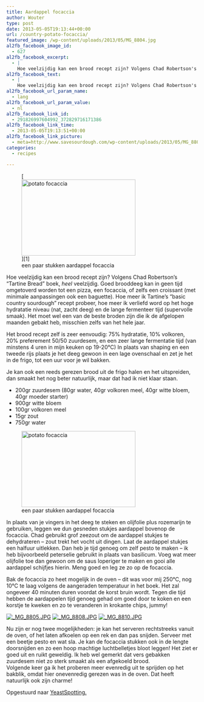 ```yaml
---
title: Aardappel focaccia
author: Wouter
type: post
date: 2013-05-05T19:13:44+00:00
url: /country-potato-focaccia/
featured_image: /wp-content/uploads/2013/05/MG_8804.jpg
al2fb_facebook_image_id:
  - 627
al2fb_facebook_excerpt:
  - |
    Hoe veelzijdig kan een brood recept zijn? Volgens Chad Robertson's "Tartine Bread" boek, <em>heel</em> veelzijdig. Goed brooddeeg kan in geen tijd omgetoverd worden tot een pizza, een focaccia, of zelfs een croissant (met minimale aanpassingen ook een baguette). Hoe meer ik Tartine's "basic country sourdough" recept probeer, hoe meer ik verliefd word op het hoge hydratatie niveau (nat, zacht deeg) en de lange fermenteer tijd (supervolle smaak). Het moet wel een van de beste broden zijn die ik de afgelopen maanden gebakt heb, misschien zelfs van het hele jaar.
al2fb_facebook_text:
  - |
    Hoe veelzijdig kan een brood recept zijn? Volgens Chad Robertson's "Tartine Bread" boek, <em>heel</em> veelzijdig. Goed brooddeeg kan in geen tijd omgetoverd worden tot een pizza, een focaccia, of zelfs een croissant (met minimale aanpassingen ook een baguette). Hoe meer ik Tartine's "basic country sourdough" recept probeer, hoe meer ik verliefd word op het hoge hydratatie niveau (nat, zacht deeg) en de lange fermenteer tijd (supervolle smaak). Het moet wel een van de beste broden zijn die ik de afgelopen maanden gebakt heb, misschien zelfs van het hele jaar.
al2fb_facebook_url_param_name:
  - lang
al2fb_facebook_url_param_value:
  - nl
al2fb_facebook_link_id:
  - 291826997604992_372829716171386
al2fb_facebook_link_time:
  - 2013-05-05T19:13:51+00:00
al2fb_facebook_link_picture:
  - meta=http://www.savesourdough.com/wp-content/uploads/2013/05/MG_8804-300x200.jpg
categories:
  - recipes

---
```

<figure id="attachment_627" style="width: 300px" class="wp-caption aligncenter">[<img class="size-medium wp-image-627" title="potato focaccia" alt="potato focaccia" src="https://redzuurdesem.be/wp-content/uploads/2013/05/MG_8804-300x200.jpg" width="300" height="200" srcset="https://redzuurdesem.be/wp-content/uploads/2013/05/MG_8804-300x200.jpg 300w, https://redzuurdesem.be/wp-content/uploads/2013/05/MG_8804-700x466.jpg 700w, https://redzuurdesem.be/wp-content/uploads/2013/05/MG_8804.jpg 1024w" sizes="(max-width: 300px) 100vw, 300px" />][1]<figcaption class="wp-caption-text">een paar stukken aardappel focaccia</figcaption></figure> 

Hoe veelzijdig kan een brood recept zijn? Volgens Chad Robertson&#8217;s &#8220;Tartine Bread&#8221; boek, _heel_ veelzijdig. Goed brooddeeg kan in geen tijd omgetoverd worden tot een pizza, een focaccia, of zelfs een croissant (met minimale aanpassingen ook een baguette). Hoe meer ik Tartine&#8217;s &#8220;basic country sourdough&#8221; recept probeer, hoe meer ik verliefd word op het hoge hydratatie niveau (nat, zacht deeg) en de lange fermenteer tijd (supervolle smaak). Het moet wel een van de beste broden zijn die ik de afgelopen maanden gebakt heb, misschien zelfs van het hele jaar.

Het brood recept zelf is zeer eenvoudig: 75% hydratatie, 10% volkoren, 20% preferement 50/50 zuurdesem, en een zeer lange fermentatie tijd (van minstens 4 uren in mijn keuken op 19-20°C) In plaats van shaping en een tweede rijs plaats je het deeg gewoon in een lage ovenschaal en zet je het in de frigo, tot een uur voor je wil bakken.
  
Je kan ook een reeds gerezen brood uit de frigo halen en het uitspreiden, dan smaakt het nog beter natuurlijk, maar dat had ik niet klaar staan.

  * <span style="line-height: 15px;">200gr zuurdesem (80gr water, 40gr volkoren meel, 40gr witte bloem, 40gr moeder starter)</span>
  * 900gr witte bloem
  * 100gr volkoren meel
  * 15gr zout
  * 750gr water

<figure id="attachment_627" style="width: 300px" class="wp-caption aligncenter"><a href="https://redzuurdesem.be/wp-content/uploads/2013/05/MG_8804.jpg"><img class="size-medium wp-image-627" title="potato focaccia" alt="potato focaccia" src="https://redzuurdesem.be/wp-content/uploads/2013/05/MG_8804-300x200.jpg" width="300" height="200" srcset="https://redzuurdesem.be/wp-content/uploads/2013/05/MG_8804-300x200.jpg 300w, https://redzuurdesem.be/wp-content/uploads/2013/05/MG_8804-700x466.jpg 700w, https://redzuurdesem.be/wp-content/uploads/2013/05/MG_8804.jpg 1024w" sizes="(max-width: 300px) 100vw, 300px" /></a><figcaption class="wp-caption-text">een paar stukken aardappel focaccia</figcaption></figure>

<div style="clear: both;">
  In plaats van je vingers in het deeg te steken en olijfolie plus rozemarijn te gebruiken, leggen we dun gesneden stukjes aardappel bovenop de focaccia. Chad gebruikt grof zeezout om de aardappel stukjes te dehydrateren &#8211; zout trekt het vocht uit dingen. Laat de aardappel stukjes een halfuur uitlekken. Dan heb je tijd genoeg om zelf pesto te maken &#8211; ik heb bijvoorbeeld peterselie gebruikt in plaats van basilicum. Voeg wat meer olijfolie toe dan gewoon om de saus loperiger te maken en gooi alle aardappel schijfjes hierin. Meng goed en leg ze zo op de focaccia.</p> 
  
  <p>
    Bak de focaccia zo heet mogelijk in de oven &#8211; dit was voor mij 250°C, nog 10°C te laag volgens de aangeraden temperatuur in het boek. Het zal ongeveer 40 minuten duren voordat de korst bruin wordt. Tegen die tijd hebben de aardappelen tijd genoeg gehad om goed door te koken en een korstje te kweken en zo te veranderen in krokante chips, jummy!
  </p>
</div>


<p><a href="http://lh4.ggpht.com/-LNPH8g7UVQE/UYanw0AG0OI/AAAAAAAAG1k/hIoQ37ncgw8/s1024/_MG_8805.JPG" link="https://picasaweb.google.com/108809100421188137955/Savesourdough#5874567220986040546" title="" ><img src="http://lh4.ggpht.com/-LNPH8g7UVQE/UYanw0AG0OI/AAAAAAAAG1k/hIoQ37ncgw8/w400-o/_MG_8805.JPG" alt="_MG_8805.JPG" title="" class="alignleft pe2-photo"  /></a> <a href="http://lh5.ggpht.com/-RHXYm8AyJpg/UYanySXpMZI/AAAAAAAAG1s/JqteWrLphB4/s1024/_MG_8808.JPG" link="https://picasaweb.google.com/108809100421188137955/Savesourdough#5874567246317695378" title="" ><img src="http://lh5.ggpht.com/-RHXYm8AyJpg/UYanySXpMZI/AAAAAAAAG1s/JqteWrLphB4/w400-o/_MG_8808.JPG" alt="_MG_8808.JPG" title="" class="alignleft pe2-photo"  /></a> <a href="http://lh3.ggpht.com/-qtOc1xMxa8o/UYanzjVaGWI/AAAAAAAAG10/iN2oBy6CcIo/s1024/_MG_8810.JPG" link="https://picasaweb.google.com/108809100421188137955/Savesourdough#5874567268051589474" title="" ><img src="http://lh3.ggpht.com/-qtOc1xMxa8o/UYanzjVaGWI/AAAAAAAAG10/iN2oBy6CcIo/w400-o/_MG_8810.JPG" alt="_MG_8810.JPG" title="" class="alignleft pe2-photo"  /></a></p>

<div style="clear: both;">
  Nu zijn er nog twee mogelijkheden: je kan het serveren rechtstreeks vanuit de oven, of het laten afkoelen op een rek en dan pas snijden. Serveer met een beetje pesto en wat sla. Je kan de focaccia stukken ook in de lengte doorsnijden en zo een hoop machtige luchtbelletjes bloot leggen! Het ziet er goed uit en ruikt geweldig. Ik heb wel gemerkt dat vers gebakken zuurdesem niet zo sterk smaakt als een afgekoeld brood.<br /> Volgende keer ga ik het proberen meer evenredig uit te sprijden op het bakblik, omdat hier onevenredig gerezen was in de oven. Dat heeft natuurlijk ook zijn charme!
</div>

Opgestuurd naar [YeastSpotting.][2]

 [1]: https://redzuurdesem.be/wp-content/uploads/2013/05/MG_8804.jpg
 [2]: http://www.wildyeastblog.com/category/yeastspotting/